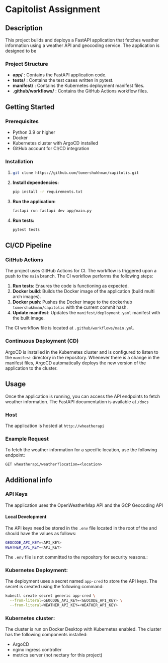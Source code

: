 
# Capitolist Assignment

## Description
This project builds and deploys a FastAPI application that fetches weather information using a weather API and geocoding service. The application is designed to be 

### Project Structure
- **app/** : Contains the FastAPI application code.
- **tests/** : Contains the test cases written in pytest.
- **manifest/** : Contains the Kubernetes deployment manifest files.
- **.github/workflows/** : Contains the GitHub Actions workflow files.

## Getting Started

### Prerequisites
- Python 3.9 or higher
- Docker
- Kubernetes cluster with ArgoCD installed
- GitHub account for CI/CD integration

### Installation

1. ```bash 
   git clone https://github.com/tomershukhman/capitolis.git
   ```
  
  

2. **Install dependencies:**
   ```bash
   pip install -r requirements.txt
   ```

3. **Run the application:**
    ```bash
    fastapi run fastapi dev app/main.py 
   ```

1. **Run tests:**
   ```bash
   pytest tests
   ```

## CI/CD Pipeline

### GitHub Actions
The project uses GitHub Actions for CI. The workflow is triggered upon a push to the `main` branch. The CI workflow performs the following steps:

1. **Run tests**: Ensures the code is functioning as expected.
2. **Docker build**: Builds the Docker image of the application (build multi arch images).
3. **Docker push**: Pushes the Docker image to the dockerhub `tomershukhman/capitolis` with the current commit hash.
4. **Update manifest**: Updates the `manifest/deployment.yaml` manifest with the built image.

The CI workflow file is located at `.github/workflows/main.yml`.

### Continuous Deployment (CD)
ArgoCD is installed in the Kubernetes cluster and is configured to listen to the `manifest` directory in the repository. Whenever there is a change in the manifest files, ArgoCD automatically deploys the new version of the application to the cluster.

## Usage

Once the application is running, you can access the API endpoints to fetch weather information. The FastAPI documentation is available at `/docs`

### Host
The application is hosted at `http://wheatherapi`

### Example Request
To fetch the weather information for a specific location, use the following endpoint:

```http
GET wheatherapi/weather?location=<location>
```

## Additional info

### API Keys
The application uses the OpenWeatherMap API and the GCP Geocoding API
#### Local Development
 The API keys need be stored in the `.env` file located in the root of the
 and should have the values as follows:
 ```bash
GEOCODE_API_KEY=<API_KEY>
WEATHER_API_KEY=<API_KEY>
 ```
 
The `.env` file is not committed to the repository for security reasons.:

### Kubernetes Deployment:
The deployment uses a secret named ```app-cred``` to store the API keys. The secret is created using the following command:

```bash
kubectl create secret generic app-cred \
  --from-literal=GEOCODE_API_KEY=<GEOCODE_API_KEY> \
  --from-literal=WEATHER_API_KEY=<WEATHER_API_KEY>
```

### Kubernetes cluster:
The cluster is run on Docker Desktop with Kubernetes enabled.
The cluster has the following components installed:
- ArgoCD
- nginx ingress controller
- metrics server (not nectary for this project)


